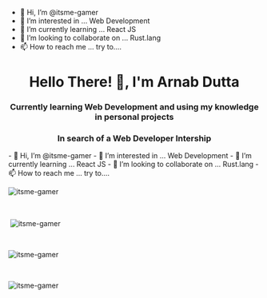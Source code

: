 - 👋 Hi, I’m @itsme-gamer
- 👀 I’m interested in ... Web Development
- 🌱 I’m currently learning ... React JS
- 💞️ I’m looking to collaborate on ... Rust.lang
- 📫 How to reach me ... try to....

<h1 align="center">Hello There! 👋, I'm Arnab Dutta</h1>
<h3 align="center">Currently learning Web Development and using my knowledge in personal projects</h3>
<h3 align="center">In search of a Web Developer Intership</h3>
- 👋 Hi, I’m @itsme-gamer
- 👀 I’m interested in ... Web Development
- 🌱 I’m currently learning ... React JS
- 💞️ I’m looking to collaborate on ... Rust.lang
- 📫 How to reach me ... try to....

<p align="left"> <img src="https://komarev.com/ghpvc/?username=itsme-gamer&label=Profile%20views&color=0e75b6&style=flat" alt="itsme-gamer" /> </p>
<br>
<p>&nbsp;<img align="center" src="https://github-readme-stats.vercel.app/api?username=itsme-gamer&show_icons=true&theme=dark" alt="itsme-gamer" /></p>
<br>
<p><img align="center" src="https://github-readme-stats.vercel.app/api/top-langs?username=itsme-gamer&show_icons=true&locale=en&theme=dark" alt="itsme-gamer" /></p>

<br>
<p><img align="center" src="https://github-readme-streak-stats.herokuapp.com/?user=itsme-gamer&theme=dark" alt="itsme-gamer" /></p>
<br>

